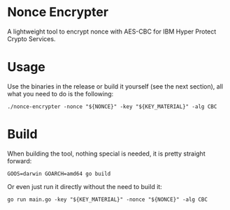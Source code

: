 # Nonce Encrypter
A lightweight tool to encrypt nonce with AES-CBC for IBM Hyper Protect Crypto Services.

# Usage
Use the binaries in the release or build it yourself (see the next section),  all what you need to do is the following:
```shell
./nonce-encrypter -nonce "${NONCE}" -key "${KEY_MATERIAL}" -alg CBC
```

# Build
When building the tool, nothing special is needed, it is pretty straight forward:
```shell
GOOS=darwin GOARCH=amd64 go build
```
Or even just run it directly without the need to build it:
```shell
go run main.go -key "${KEY_MATERIAL}" -nonce "${NONCE}" -alg CBC
```
